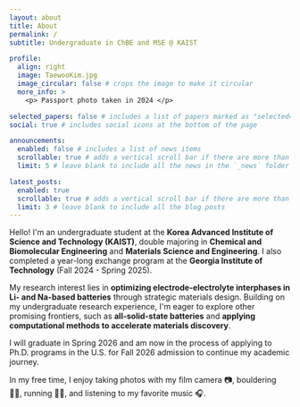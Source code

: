 ```yaml
---
layout: about
title: About
permalink: /
subtitle: Undergraduate in ChBE and MSE @ KAIST

profile:
  align: right
  image: TaewooKim.jpg
  image_circular: false # crops the image to make it circular
  more_info: >
    <p> Passport photo taken in 2024 </p>

selected_papers: false # includes a list of papers marked as "selected={true}"
social: true # includes social icons at the bottom of the page

announcements:
  enabled: false # includes a list of news items
  scrollable: true # adds a vertical scroll bar if there are more than 3 news items
  limit: 5 # leave blank to include all the news in the `_news` folder

latest_posts:
  enabled: true
  scrollable: true # adds a vertical scroll bar if there are more than 3 new posts items
  limit: 3 # leave blank to include all the blog posts
---
```


Hello! I'm an undergraduate student at the **Korea Advanced Institute of Science and Technology (KAIST)**, double majoring in **Chemical and Biomolecular Engineering** and **Materials Science and Engineering**. I also completed a year-long exchange program at the **Georgia Institute of Technology** (Fall 2024 - Spring 2025).

My research interest lies in **optimizing electrode-electrolyte interphases in Li- and Na-based batteries** through strategic materials design. Building on my undergraduate research experience, I'm eager to explore other promising frontiers, such as **all-solid-state batteries** and **applying computational methods to accelerate materials discovery**.

I will graduate in Spring 2026 and am now in the process of applying to Ph.D. programs in the U.S. for Fall 2026 admission to continue my academic journey.

In my free time, I enjoy taking photos with my film camera 📷, bouldering 🧗‍♂️, running 🏃‍♂️, and listening to my favorite music 🎧.